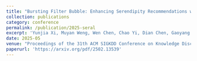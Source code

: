 ```yaml
---
title: "Bursting Filter Bubble: Enhancing Serendipity Recommendations with Aligned Large Language Models"
collection: publications
category: conference
permalink: /publication/2025-seral
excerpt: 'Yunjia Xi, Muyan Weng, Wen Chen, Chao Yi, Dian Chen, Gaoyang Guo, Mao Zhang, Jian Wu, Yuning Jiang, Qingwen Liu, Yong Yu, Weinan Zhang'
date: 2025-05
venue: "Proceedings of the 31th ACM SIGKDD Conference on Knowledge Discovery and Data Mining (KDD'25)"
paperurl: 'https://arxiv.org/pdf/2502.13539'
---
```

